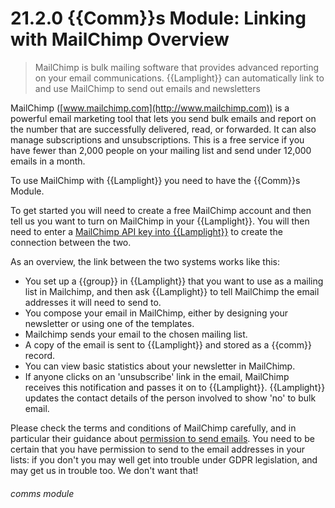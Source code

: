 # 21.2.0 {{Comm}}s Module: Linking with MailChimp Overview

> MailChimp is bulk mailing software that provides advanced reporting on your email communications. {{Lamplight}} can automatically link to and use MailChimp to send out emails and newsletters


MailChimp ([www.mailchimp.com](http://www.mailchimp.com)) is a powerful email marketing tool that lets you send bulk emails and report on the number that are successfully delivered, read, or forwarded. It can also manage subscriptions and unsubscriptions. This is a free service if you have fewer than 2,000 people on your mailing list and send under 12,000 emails in a month. 

To use MailChimp with {{Lamplight}} you need to have the {{Comm}}s Module.

To get started you will need to create a free MailChimp account and then tell us you want to turn on MailChimp in your {{Lamplight}}.  You will then need to enter a [MailChimp API key into {{Lamplight}}](/help/index/p/21.2.1) to create the connection between the two.

As an overview, the link between the two systems works like this:

  - You set up a {{group}} in {{Lamplight}} that you want to use as a mailing list in Mailchimp, and then ask {{Lamplight}} to tell MailChimp the email addresses it will need to send to.
  - You compose your email in MailChimp, either by designing your newsletter or using one of the templates.
  - Mailchimp sends your email to the chosen mailing list.
  - A copy of the email is sent to {{Lamplight}} and stored as a {{comm}} record.
  - You can view basic statistics about your newsletter in MailChimp.
  - If anyone clicks on an 'unsubscribe' link in the email, MailChimp receives this notification and passes it on to {{Lamplight}}. {{Lamplight}} updates the contact details of the person involved to show 'no' to bulk email.

Please check the terms and conditions of MailChimp carefully, and in particular their guidance about [permission to send emails](http://mailchimp.com/legal/terms/). You need to be certain that you have permission to send to the email addresses in your lists: if you don't you may well get into trouble under GDPR legislation, and may get us in trouble too. We don't want that! 


###### comms module

